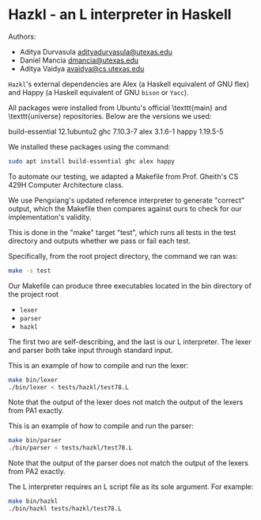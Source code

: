 
# Hazkl - an L interpreter in Haskell

Authors:

 * Aditya Durvasula <adityadurvasula@utexas.edu>
 * Daniel Mancia <dmancia@utexas.edu>
 * Aditya Vaidya <avaidya@cs.utexas.edu>

`Hazkl`'s external dependencies are Alex (a Haskell equivalent of GNU flex)
and Happy (a Haskell equivalent of GNU `bison` or `Yacc`).

All packages were installed from Ubuntu's official \texttt{main} and \texttt{universe} repositories.
Below are the versions we used:

build-essential       12.1ubuntu2
ghc                   7.10.3-7
alex                  3.1.6-1
happy                 1.19.5-5

We installed these packages using the command:

```bash
sudo apt install build-essential ghc alex happy
```

To automate our testing, we adapted a Makefile from Prof. Gheith's CS 429H Computer Architecture class.

We use Pengxiang's updated reference interpreter to generate "correct" output, which the
Makefile then compares against ours to check for our implementation's validity.

This is done in the "make" target "test", which runs all tests in the test directory
and outputs whether we pass or fail each test.

Specifically, from the root project directory, the command we ran was:

```bash
make -s test
```

Our Makefile can produce three executables located in the bin directory of the project root

 * `lexer`
 * `parser`
 * `hazkl`

The first two are self-describing, and the last is our L interpreter.
The lexer and parser both take input through standard input.

This is an example of how to compile and run the lexer:

```bash
make bin/lexer
./bin/lexer < tests/hazkl/test78.L
```

Note that the output of the lexer does not match the output of the lexers from PA1 exactly.

This is an example of how to compile and run the parser:

```bash
make bin/parser
./bin/parser < tests/hazkl/test78.L
`````````````````````````````````

Note that the output of the parser does not match the output of the lexers from PA2 exactly.


The L interpreter requires an L script file as its sole argument. For example:

```bash
make bin/hazkl
./bin/hazkl tests/hazkl/test78.L
```
